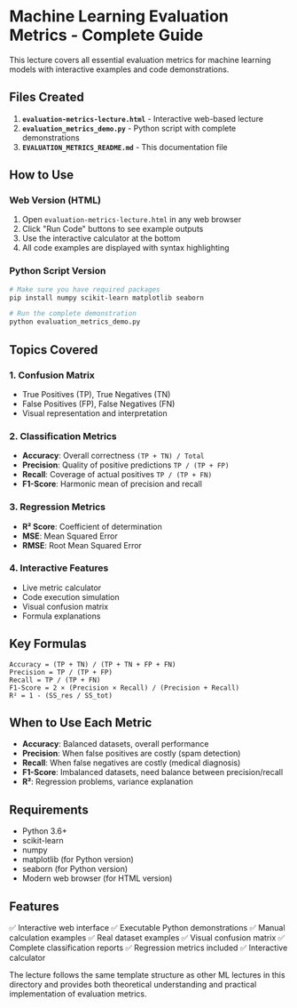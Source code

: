 # Machine Learning Evaluation Metrics - Complete Guide

This lecture covers all essential evaluation metrics for machine learning models with interactive examples and code demonstrations.

## Files Created

1. **`evaluation-metrics-lecture.html`** - Interactive web-based lecture
2. **`evaluation_metrics_demo.py`** - Python script with complete demonstrations
3. **`EVALUATION_METRICS_README.md`** - This documentation file

## How to Use

### Web Version (HTML)
1. Open `evaluation-metrics-lecture.html` in any web browser
2. Click "Run Code" buttons to see example outputs
3. Use the interactive calculator at the bottom
4. All code examples are displayed with syntax highlighting

### Python Script Version
```bash
# Make sure you have required packages
pip install numpy scikit-learn matplotlib seaborn

# Run the complete demonstration
python evaluation_metrics_demo.py
```

## Topics Covered

### 1. Confusion Matrix
- True Positives (TP), True Negatives (TN)
- False Positives (FP), False Negatives (FN)
- Visual representation and interpretation

### 2. Classification Metrics
- **Accuracy**: Overall correctness `(TP + TN) / Total`
- **Precision**: Quality of positive predictions `TP / (TP + FP)`
- **Recall**: Coverage of actual positives `TP / (TP + FN)`
- **F1-Score**: Harmonic mean of precision and recall

### 3. Regression Metrics
- **R² Score**: Coefficient of determination
- **MSE**: Mean Squared Error
- **RMSE**: Root Mean Squared Error

### 4. Interactive Features
- Live metric calculator
- Code execution simulation
- Visual confusion matrix
- Formula explanations

## Key Formulas

```
Accuracy = (TP + TN) / (TP + TN + FP + FN)
Precision = TP / (TP + FP)
Recall = TP / (TP + FN)
F1-Score = 2 × (Precision × Recall) / (Precision + Recall)
R² = 1 - (SS_res / SS_tot)
```

## When to Use Each Metric

- **Accuracy**: Balanced datasets, overall performance
- **Precision**: When false positives are costly (spam detection)
- **Recall**: When false negatives are costly (medical diagnosis)
- **F1-Score**: Imbalanced datasets, need balance between precision/recall
- **R²**: Regression problems, variance explanation

## Requirements

- Python 3.6+
- scikit-learn
- numpy
- matplotlib (for Python version)
- seaborn (for Python version)
- Modern web browser (for HTML version)

## Features

✅ Interactive web interface
✅ Executable Python demonstrations
✅ Manual calculation examples
✅ Real dataset examples
✅ Visual confusion matrix
✅ Complete classification reports
✅ Regression metrics included
✅ Interactive calculator

The lecture follows the same template structure as other ML lectures in this directory and provides both theoretical understanding and practical implementation of evaluation metrics.

